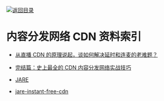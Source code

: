 [![返回目录](https://parg.co/UGo)](https://parg.co/b4z) 
 


# 内容分发网络 CDN 资料索引

* [从直播 CDN 的原理说起，谈如何解决延时和连麦的老难题？](http://mp.weixin.qq.com/s?__biz=MzA5Nzc4OTA1Mw==&mid=2659598371&idx=1&sn=b9e81fc19c36c0c2a29dc98e27a6b215&chksm=8be99531bc9e1c275c0452fcc5ce9317b9617ca038f867c0d2c0bcd5f3c8c5cb17ea3008b6c8&mpshare=1&scene=1&srcid=1027iEBIt2HLCFke3LM6UdtC#rd)

* [完结篇：史上最全的 CDN 内容分发网络实战技巧](http://mp.weixin.qq.com/s/a9rxbe8Zj8TZGhTVQPBzyQ)

- [JARE](http://www.jare.io/)

* [jare-instant-free-cdn](http://www.yegor256.com/2016/03/30/jare-instant-free-cdn.html)
